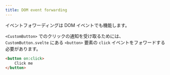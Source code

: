 ```yaml
---
title: DOM event forwarding
---
```


イベントフォワーディングは DOM イベントでも機能します。

`<CustomButton>` でのクリックの通知を受け取るためには、`CustomButton.svelte` にある `<button>` 要素の `click` イベントをフォワードする必要があります。

```html
<button on:click>
	Click me
</button>
```